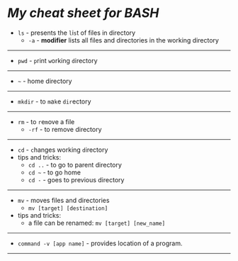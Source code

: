 # ***My cheat sheet for BASH***

* `ls` - presents the `l`i`s`t of files in directory
    * `-a` - **modifier** lists all files and directories in the working directory
---
* `pwd` - `p`rint `w`orking `d`irectory
---
* `~` - home directory  
---
* `mkdir` - to `m`a`k`e `dir`ectory
---
* `rm` - to `r`e`m`ove a file 
    * `-rf` - to remove directory
---
* `cd` - `c`hanges working `d`irectory
* tips and tricks:
    * `cd ..` - to go to parent directory
    * `cd ~` - to go home
    * `cd -` - goes to previous directory
---
* `mv` - moves files and directories
    * `mv [target] [destination]`
* tips and tricks:
    * a file can be renamed: `mv [target] [new_name]`
---
* `command -v [app name]` - provides location of a program.

---